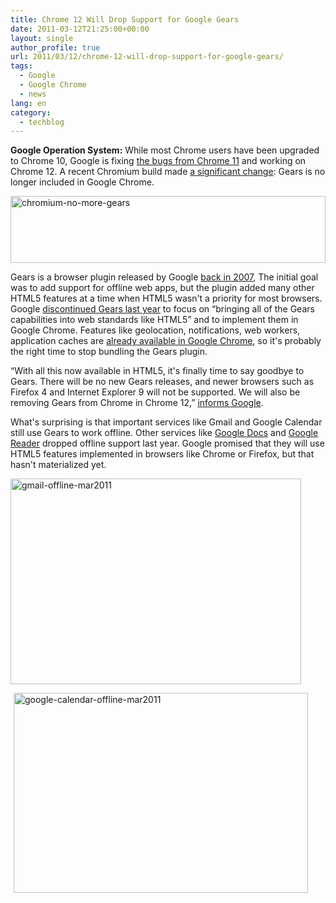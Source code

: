 ```yaml
---
title: Chrome 12 Will Drop Support for Google Gears
date: 2011-03-12T21:25:00+00:00
layout: single
author_profile: true
url: 2011/03/12/chrome-12-will-drop-support-for-google-gears/
tags:
  - Google
  - Google Chrome
  - news
lang: en
category: 
  - techblog
---
```

**Google Operation System:** While most Chrome users have been upgraded to Chrome 10, Google is fixing [the bugs from Chrome 11](http://googlechromereleases.blogspot.com/2011/03/dev-channel-update_10.html) and working on Chrome 12. A recent Chromium build made [a significant change](http://src.chromium.org/viewvc/chrome?view=rev&revision=77888): Gears is no longer included in Google Chrome.

[<img title="chromium-no-more-gears" border="0" alt="chromium-no-more-gears" src="http://lh6.ggpht.com/_vaUVXcmC3OI/TXvdiYqRWiI/AAAAAAAADq0/NYxVdUzxiow/chromium-no-more-gears_thumb%5B3%5D.png?imgmax=800" width="504" height="107" />](http://lh3.ggpht.com/_vaUVXcmC3OI/TXvdguF94BI/AAAAAAAADqw/ri2kQOiYpO8/s1600-h/chromium-no-more-gears%5B5%5D.png)

Gears is a browser plugin released by Google [back in 2007](http://googleblog.blogspot.com/2007/05/29-hours-of-code.html), The initial goal was to add support for offline web apps, but the plugin added many other HTML5 features at a time when HTML5 wasn't a priority for most browsers. Google [discontinued Gears last year](http://gearsblog.blogspot.com/2010/02/hello-html5.html) to focus on “bringing all of the Gears capabilities into web standards like HTML5” and to implement them in Google Chrome. Features like geolocation, notifications, web workers, application caches are [already available in Google Chrome](http://gearsblog.blogspot.com/2011/03/stopping-gears.html), so it's probably the right time to stop bundling the Gears plugin.

“With all this now available in HTML5, it's finally time to say goodbye to Gears. There will be no new Gears releases, and newer browsers such as Firefox 4 and Internet Explorer 9 will not be supported. We will also be removing Gears from Chrome in Chrome 12,” [informs Google](http://gearsblog.blogspot.com/2011/03/stopping-gears.html).

What's surprising is that important services like Gmail and Google Calendar still use Gears to work offline. Other services like [Google Docs](http://googledocs.blogspot.com/2010/04/new-google-docs.html) and [Google Reader](http://googlereader.blogspot.com/2010/05/spring-cleaning-comments-offline-and.html) dropped offline support last year. Google promised that they will use HTML5 features implemented in browsers like Chrome or Firefox, but that hasn't materialized yet. 

[<img title="gmail-offline-mar2011" border="0" alt="gmail-offline-mar2011" src="http://lh6.ggpht.com/_vaUVXcmC3OI/TXvdlgYciSI/AAAAAAAADq8/sghQo4_Z6CA/gmail-offline-mar2011_thumb%5B4%5D.png?imgmax=800" width="465" height="329" />](http://lh5.ggpht.com/_vaUVXcmC3OI/TXvdj6ta1OI/AAAAAAAADq4/XSPjcGJ1few/s1600-h/gmail-offline-mar2011%5B6%5D.png) 

<img alt="" src="https://blogger.googleusercontent.com/tracker/18157064-1296382169766081449?l=googlesystem.blogspot.com" width="1" height="1" /> [<img title="google-calendar-offline-mar2011" border="0" alt="google-calendar-offline-mar2011" src="http://lh3.ggpht.com/_vaUVXcmC3OI/TXvdo9ZsQlI/AAAAAAAADrE/L-Xc0kdb4wg/google-calendar-offline-mar2011_thumb%5B2%5D.png?imgmax=800" width="471" height="320" />](http://lh5.ggpht.com/_vaUVXcmC3OI/TXvdnCB18jI/AAAAAAAADrA/7V6-I5xckuY/s1600-h/google-calendar-offline-mar2011%5B4%5D.png)